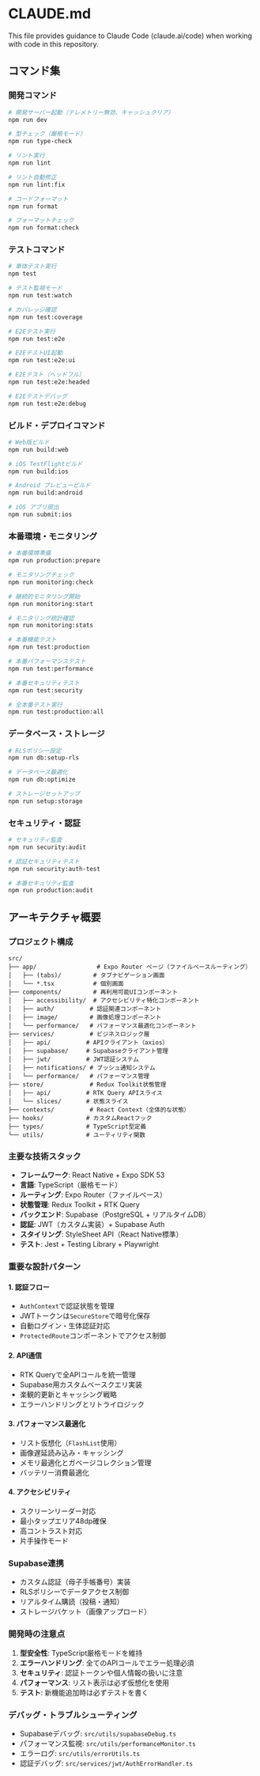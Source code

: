 # CLAUDE.md

This file provides guidance to Claude Code (claude.ai/code) when working with code in this repository.

## コマンド集

### 開発コマンド
```bash
# 開発サーバー起動（テレメトリー無効、キャッシュクリア）
npm run dev

# 型チェック（厳格モード）
npm run type-check

# リント実行
npm run lint

# リント自動修正
npm run lint:fix

# コードフォーマット
npm run format

# フォーマットチェック
npm run format:check
```

### テストコマンド
```bash
# 単体テスト実行
npm test

# テスト監視モード
npm run test:watch

# カバレッジ確認
npm run test:coverage

# E2Eテスト実行
npm run test:e2e

# E2EテストUI起動
npm run test:e2e:ui

# E2Eテスト（ヘッドフル）
npm run test:e2e:headed

# E2Eテストデバッグ
npm run test:e2e:debug
```

### ビルド・デプロイコマンド
```bash
# Web版ビルド
npm run build:web

# iOS TestFlightビルド
npm run build:ios

# Android プレビュービルド
npm run build:android

# iOS アプリ提出
npm run submit:ios
```

### 本番環境・モニタリング
```bash
# 本番環境準備
npm run production:prepare

# モニタリングチェック
npm run monitoring:check

# 継続的モニタリング開始
npm run monitoring:start

# モニタリング統計確認
npm run monitoring:stats

# 本番機能テスト
npm run test:production

# 本番パフォーマンステスト
npm run test:performance

# 本番セキュリティテスト
npm run test:security

# 全本番テスト実行
npm run test:production:all
```

### データベース・ストレージ
```bash
# RLSポリシー設定
npm run db:setup-rls

# データベース最適化
npm run db:optimize

# ストレージセットアップ
npm run setup:storage
```

### セキュリティ・認証
```bash
# セキュリティ監査
npm run security:audit

# 認証セキュリティテスト
npm run security:auth-test

# 本番セキュリティ監査
npm run production:audit
```

## アーキテクチャ概要

### プロジェクト構成
```
src/
├── app/                 # Expo Router ページ（ファイルベースルーティング）
│   ├── (tabs)/         # タブナビゲーション画面
│   └── *.tsx           # 個別画面
├── components/         # 再利用可能UIコンポーネント
│   ├── accessibility/  # アクセシビリティ特化コンポーネント
│   ├── auth/          # 認証関連コンポーネント
│   ├── image/         # 画像処理コンポーネント
│   └── performance/   # パフォーマンス最適化コンポーネント
├── services/          # ビジネスロジック層
│   ├── api/          # APIクライアント（axios）
│   ├── supabase/     # Supabaseクライアント管理
│   ├── jwt/          # JWT認証システム
│   ├── notifications/ # プッシュ通知システム
│   └── performance/   # パフォーマンス管理
├── store/             # Redux Toolkit状態管理
│   ├── api/          # RTK Query APIスライス
│   └── slices/       # 状態スライス
├── contexts/          # React Context（全体的な状態）
├── hooks/            # カスタムReactフック
├── types/            # TypeScript型定義
└── utils/            # ユーティリティ関数
```

### 主要な技術スタック
- **フレームワーク**: React Native + Expo SDK 53
- **言語**: TypeScript（厳格モード）
- **ルーティング**: Expo Router（ファイルベース）
- **状態管理**: Redux Toolkit + RTK Query
- **バックエンド**: Supabase（PostgreSQL + リアルタイムDB）
- **認証**: JWT（カスタム実装）+ Supabase Auth
- **スタイリング**: StyleSheet API（React Native標準）
- **テスト**: Jest + Testing Library + Playwright

### 重要な設計パターン

#### 1. 認証フロー
- `AuthContext`で認証状態を管理
- JWTトークンは`SecureStore`で暗号化保存
- 自動ログイン・生体認証対応
- `ProtectedRoute`コンポーネントでアクセス制御

#### 2. API通信
- RTK Queryで全APIコールを統一管理
- Supabase用カスタムベースクエリ実装
- 楽観的更新とキャッシング戦略
- エラーハンドリングとリトライロジック

#### 3. パフォーマンス最適化
- リスト仮想化（`FlashList`使用）
- 画像遅延読み込み・キャッシング
- メモリ最適化とガベージコレクション管理
- バッテリー消費最適化

#### 4. アクセシビリティ
- スクリーンリーダー対応
- 最小タップエリア48dp確保
- 高コントラスト対応
- 片手操作モード

### Supabase連携
- カスタム認証（母子手帳番号）実装
- RLSポリシーでデータアクセス制御
- リアルタイム購読（投稿・通知）
- ストレージバケット（画像アップロード）

### 開発時の注意点
1. **型安全性**: TypeScript厳格モードを維持
2. **エラーハンドリング**: 全てのAPIコールでエラー処理必須
3. **セキュリティ**: 認証トークンや個人情報の扱いに注意
4. **パフォーマンス**: リスト表示は必ず仮想化を使用
5. **テスト**: 新機能追加時は必ずテストを書く

### デバッグ・トラブルシューティング
- Supabaseデバッグ: `src/utils/supabaseDebug.ts`
- パフォーマンス監視: `src/utils/performanceMonitor.ts`
- エラーログ: `src/utils/errorUtils.ts`
- 認証デバッグ: `src/services/jwt/AuthErrorHandler.ts`